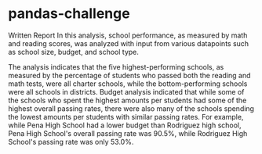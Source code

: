 # pandas-challenge

Written Report
In this analysis, school performance, as measured by math and reading scores, was analyzed with input from various datapoints such as school size, budget, and school type.

The analysis indicates that the five highest-performing schools, as measured by the percentage of students who passed both the reading and math tests, were all charter schools, while the bottom-performing schools were all schools in districts. Budget analysis indicated that while some of the schools who spent the highest amounts per students had some of the highest overall passing rates, there were also many of the schools spending the lowest amounts per students with similar passing rates. For example, while Pena High School had a lower budget than Rodriguez high school, Pena High School's overall passing rate was 90.5%, while Rodriguez High School's passing rate was only 53.0%.